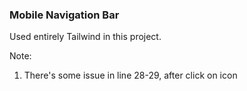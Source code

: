 ### Mobile Navigation Bar

Used entirely Tailwind in this project.

Note:

1. There's some issue in line 28-29, after click on icon
